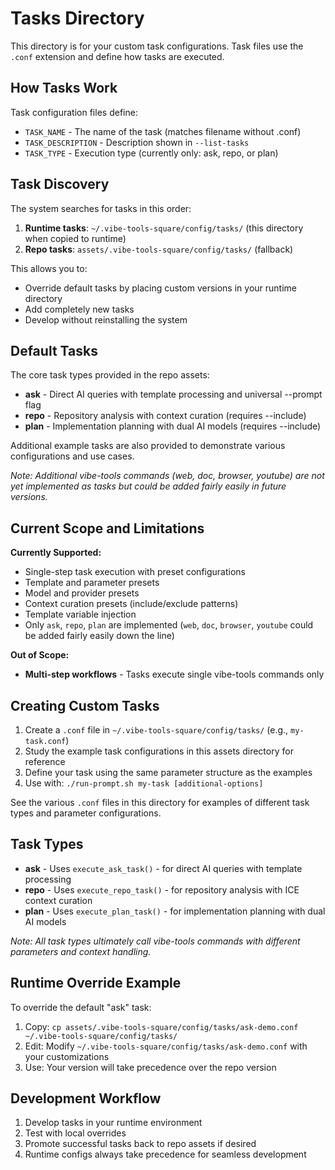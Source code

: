 # Tasks Directory

This directory is for your custom task configurations. Task files use the `.conf` extension and define how tasks are executed.

## How Tasks Work

Task configuration files define:

- `TASK_NAME` - The name of the task (matches filename without .conf)
- `TASK_DESCRIPTION` - Description shown in `--list-tasks`
- `TASK_TYPE` - Execution type (currently only: ask, repo, or plan)

## Task Discovery

The system searches for tasks in this order:

1. **Runtime tasks**: `~/.vibe-tools-square/config/tasks/` (this directory when copied to runtime)
2. **Repo tasks**: `assets/.vibe-tools-square/config/tasks/` (fallback)

This allows you to:
- Override default tasks by placing custom versions in your runtime directory
- Add completely new tasks
- Develop without reinstalling the system

## Default Tasks

The core task types provided in the repo assets:

- **ask** - Direct AI queries with template processing and universal --prompt flag  
- **repo** - Repository analysis with context curation (requires --include)
- **plan** - Implementation planning with dual AI models (requires --include)

Additional example tasks are also provided to demonstrate various configurations and use cases.

*Note: Additional vibe-tools commands (web, doc, browser, youtube) are not yet implemented as tasks but could be added fairly easily in future versions.*

## Current Scope and Limitations

**Currently Supported:**
- Single-step task execution with preset configurations
- Template and parameter presets
- Model and provider presets  
- Context curation presets (include/exclude patterns)
- Template variable injection
- Only `ask`, `repo`, `plan` are implemented (`web`, `doc`, `browser`, `youtube` could be added fairly easily down the line)

**Out of Scope:**
- **Multi-step workflows** - Tasks execute single vibe-tools commands only

## Creating Custom Tasks

1. Create a `.conf` file in `~/.vibe-tools-square/config/tasks/` (e.g., `my-task.conf`)
2. Study the example task configurations in this assets directory for reference
3. Define your task using the same parameter structure as the examples
4. Use with: `./run-prompt.sh my-task [additional-options]`

See the various `.conf` files in this directory for examples of different task types and parameter configurations.

## Task Types

- **ask** - Uses `execute_ask_task()` - for direct AI queries with template processing
- **repo** - Uses `execute_repo_task()` - for repository analysis with ICE context curation
- **plan** - Uses `execute_plan_task()` - for implementation planning with dual AI models

*Note: All task types ultimately call vibe-tools commands with different parameters and context handling.*

## Runtime Override Example

To override the default "ask" task:

1. Copy: `cp assets/.vibe-tools-square/config/tasks/ask-demo.conf ~/.vibe-tools-square/config/tasks/`
2. Edit: Modify `~/.vibe-tools-square/config/tasks/ask-demo.conf` with your customizations
3. Use: Your version will take precedence over the repo version

## Development Workflow

1. Develop tasks in your runtime environment
2. Test with local overrides
3. Promote successful tasks back to repo assets if desired
4. Runtime configs always take precedence for seamless development
